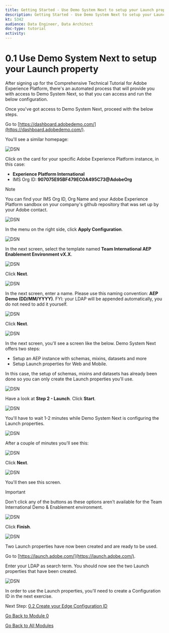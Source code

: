 ```yaml
---
title: Getting Started - Use Demo System Next to setup your Launch property
description: Getting Started - Use Demo System Next to setup your Launch property
kt: 5342
audience: Data Engineer, Data Architect
doc-type: tutorial
activity: 
---
```


# 0.1 Use Demo System Next to setup your Launch property

After signing up for the Comprehensive Technical Tutorial for Adobe Experience Platform, there's an automated process that will provide you with access to Demo System Next, so that you can access and run the below configuration.

Once you've got access to Demo System Next, proceed with the below steps.

Go to [https://dashboard.adobedemo.com/](https://dashboard.adobedemo.com/).

You'll see a similar homepage:

![DSN](./images/dsnhome.png)

Click on the card for your specific Adobe Experience Platform instance, in this case:

- **Experience Platform International**
- IMS Org ID: **907075E95BF479EC0A495C73@AdobeOrg**

>[!NOTE]
>
> You can find your IMS Org ID, Org Name and your Adobe Experience Platform sandbox on your company's github repository that was set up by your Adobe contact.

![DSN](./images/dsn1.png)

In the menu on the right side, click **Apply Configuration**.

![DSN](./images/apply.png)

In the next screen, select the template named **Team International AEP Enablement Environment vX.X**. 

![DSN](./images/dsn3.png)

Click **Next**.

![DSN](./images/next.png)

In the next screen, enter a name. Please use this naming convention: **AEP Demo (DD/MM/YYYY)**. FYI: your LDAP will be appended automatically, you do not need to add it yourself.

![DSN](./images/dsn4.png)

Click **Next**.

![DSN](./images/next.png)

In the next screen, you'll see a screen like the below. Demo System Next offers two steps: 

- Setup an AEP instance with schemas, mixins, datasets and more
- Setup Launch properties for Web and Mobile. 

In this case, the setup of schemas, mixins and datasets has already been done so you can only create the Launch properties you'll use.

![DSN](./images/dsn5.png)

Have a look at **Step 2 - Launch**. Click **Start**.

![DSN](./images/dsn6.png)

You'll have to wait 1-2 minutes while Demo System Next is configuring the Launch properties.

![DSN](./images/dsn7.png)

After a couple of minutes you'll see this:

![DSN](./images/dsn8.png)

Click **Next**.

![DSN](./images/next.png)

You'll then see this screen. 

>[!IMPORTANT] 
>
>Don't click any of the buttons as these options aren't available for the Team International Demo & Enablement environment.

![DSN](./images/dsn9.png)

Click **Finish**.

![DSN](./images/finish.png)

Two Launch properties have now been created and are ready to be used.

Go to [https://launch.adobe.com/](https://launch.adobe.com/).

Enter your LDAP as search term. You should now see the two Launch properties that have been created.

![DSN](./images/launchprop.png)

In order to use the Launch properties, you'll need to create a Configuration ID in the next exercise.

Next Step: [0.2 Create your Edge Configuration ID](./ex2.md)

[Go Back to Module 0](./getting-started.md)

[Go Back to All Modules](./../../overview.md)